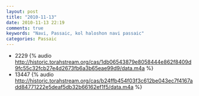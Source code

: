 ```yaml
---
layout: post
title: "2010-11-13"
date: 2010-11-13 22:19
comments: true
keywords: "Navi, Passaic, kol haloshon navi passaic" 
categories: Passaic 
---
```


 * 2229 {% audio http://historic.torahstream.org/cas/1db06543879e8058444e862f8409d9fc55c32fcb27e4d2673fb6a3b65eae99d9/data.m4a %}
 * 13447 {% audio http://historic.torahstream.org/cas/b24ffb454f03f3c612be043ec7f4167add84771222e5deaf5db32b66162ef1f5/data.m4a %}


